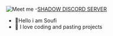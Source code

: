 
![Meet me](https://i.imgur.com/jbXvmeD.gif)
-[SHADOW DISCORD SERVER](https://discord.gg/shadowhvh)
- 👋Hello i am Soufi
- 👀 I love coding and pasting projects

<!---.
I love u
--->

